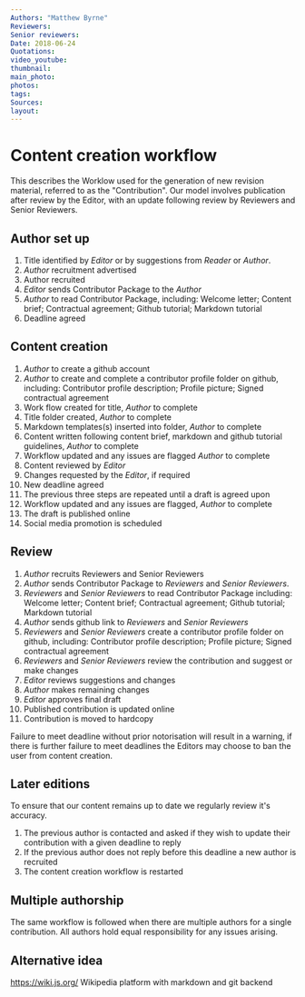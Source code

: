 ```yaml
---
Authors: "Matthew Byrne"
Reviewers:
Senior reviewers:
Date: 2018-06-24
Quotations:
video_youtube:
thumbnail:
main_photo:
photos: 
tags:
Sources:
layout:
---
```


# Content creation workflow

This describes the Worklow used for the generation of new revision material, referred to as the "Contribution". Our model involves publication after review by the Editor, with an update following review by Reviewers and Senior Reviewers.

## Author set up

1. Title identified by *Editor* or by suggestions from *Reader* or *Author*.
1. *Author* recruitment advertised
1. Author recruited
1. *Editor* sends Contributor Package to the *Author*
1. *Author* to read Contributor Package, including: Welcome letter; Content brief; Contractual agreement; Github tutorial; Markdown tutorial
1. Deadline agreed

## Content creation

1. *Author* to create a github account
1. *Author* to create and complete a contributor profile folder on github, including: Contributor profile description; Profile picture; Signed contractual agreement
1. Work flow created for title, *Author* to complete
1. Title folder created, *Author* to complete
1. Markdown templates(s) inserted into folder, *Author* to complete
1. Content written following content brief, markdown and github tutorial guidelines, *Author* to complete
1. Workflow updated and any issues are flagged *Author* to complete
1. Content reviewed by *Editor*
1. Changes requested by the *Editor*, if required
1. New deadline agreed
1. The previous three steps are repeated until a draft is agreed upon
1. Workflow updated and any issues are flagged, *Author* to complete
1. The draft is published online
1. Social media promotion is scheduled

## Review

1. *Author* recruits Reviewers and Senior Reviewers
1. *Author* sends Contributor Package to *Reviewers* and *Senior Reviewers*.
1. *Reviewers* and *Senior Reviewers* to read Contributor Package including: Welcome letter; Content brief; Contractual agreement; Github tutorial; Markdown tutorial
1. *Author* sends github link to *Reviewers* and *Senior Reviewers*
1. *Reviewers* and *Senior Reviewers* create a contributor profile folder on github, including: Contributor profile description; Profile picture; Signed contractual agreement
1. *Reviewers* and *Senior Reviewers* review the contribution and suggest or make changes
1. *Editor* reviews suggestions and changes
1. *Author* makes remaining changes
1. *Editor* approves final draft
1. Published contribution is updated online
1. Contribution is moved to hardcopy

Failure to meet deadline without prior notorisation will result in a warning, if there is further failure to meet deadlines the Editors may choose to ban the user from content creation.

## Later editions

To ensure that our content remains up to date we regularly review it's accuracy.

1. The previous author is contacted and asked if they wish to update their contribution with a given deadline to reply
1. If the previous author does not reply before this deadline a new author is recruited
1. The content creation workflow is restarted

## Multiple authorship

The same workflow is followed when there are multiple authors for a single contribution. All authors hold equal responsibility for any issues arising.

## Alternative idea
https://wiki.js.org/
Wikipedia platform with markdown and git backend
